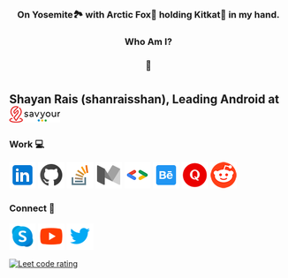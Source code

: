 <h3 align="center">On Yosemite🏞️ with Arctic Fox🦊 holding Kitkat🍫 in my hand.</h3>
<h3 align="center">Who Am I?</h3>
<h3 align="center">📱</h3>

#
<h2 align="left">Shayan Rais (shanraisshan), Leading Android at <a href="https://savyour.app/shayan"><img src="images/savyour.png"/></a></h2>

### Work 💻
<p>
<a href="https://www.linkedin.com/in/shanraisshan"><img src="images/icon/linkedin.png"/></a> 
<a href="https://github.com/shanraisshan"><img src="images/icon/github.png"/></a>
<a href="https://stackoverflow.com/users/4754141/shanraisshan"><img src="images/icon/stack-overflow.png"/></a> 
<a href="https://medium.com/@shanraisshan"><img src="images/icon/medium.png"/></a>
<a href="https://developers.google.com/profile/u/shanraisshan"><img src="images/icon/g.dev.png"/></a>
<a href="https://www.behance.net/shanraisshan"><img src="images/icon/behance.png"/></a> 
<a href="https://www.quora.com/profile/shanraisshan"><img src="images/icon/quora.png"/></a>
<a href="https://www.reddit.com/user/shanraisshan"><img src="images/icon/reddit.png"/></a>
</p>

### Connect 🤝
<p>
<a href="https://join.skype.com/invite/a96B8Fo76KBW"><img src="images/icon/skype.png"/></a> 
<a href="https://www.youtube.com/c/shanraisshan"><img src="images/icon/youtube.png"/></a> 
<a href="https://twitter.com/shanraisshan"><img src="images/icon/twitter.png"/></a>
</p>

<a href="https://www.hackerrank.com/shanraisshan">
   <img src="https://img.shields.io/badge/-Hackerrank-2EC866?style=for-the-badge&logo=HackerRank&logoColor=white" alt="Leet code rating" />
</a>
